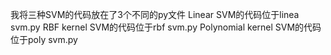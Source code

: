我将三种SVM的代码放在了3个不同的py文件
Linear SVM的代码位于linea svm.py
RBF kernel SVM的代码位于rbf svm.py
Polynomial kernel SVM的代码位于poly svm.py
